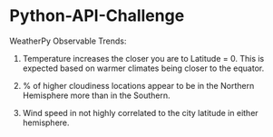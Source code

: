 # Python-API-Challenge

WeatherPy Observable Trends:

1. Temperature increases the closer you are to Latitude = 0. This is expected based on warmer climates being closer to the equator. 

2. % of higher cloudiness locations appear to be in the Northern Hemisphere more than in the Southern.

3. Wind speed in not highly correlated to the city latitude in either hemisphere. 
